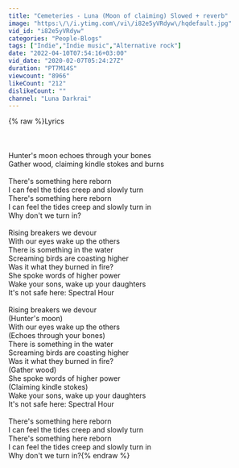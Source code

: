 ```yaml
---
title: "Cemeteries - Luna (Moon of claiming) Slowed + reverb"
image: "https:\/\/i.ytimg.com\/vi\/i82e5yVRdyw\/hqdefault.jpg"
vid_id: "i82e5yVRdyw"
categories: "People-Blogs"
tags: ["Indie","Indie music","Alternative rock"]
date: "2022-04-10T07:54:16+03:00"
vid_date: "2020-02-07T05:24:27Z"
duration: "PT7M14S"
viewcount: "8966"
likeCount: "212"
dislikeCount: ""
channel: "Luna Darkrai"
---
```

{% raw %}Lyrics<br /><br /><br /><br />Hunter's moon echoes through your bones<br />Gather wood, claiming kindle stokes and burns<br /><br />There's something here reborn<br />I can feel the tides creep and slowly turn<br />There's something here reborn<br />I can feel the tides creep and slowly turn in<br />Why don't we turn in?<br /><br />Rising breakers we devour<br />With our eyes wake up the others<br />There is something in the water<br />Screaming birds are coasting higher<br />Was it what they burned in fire?<br />She spoke words of higher power<br />Wake your sons, wake up your daughters<br />It's not safe here: Spectral Hour<br /><br />Rising breakers we devour<br />(Hunter's moon)<br />With our eyes wake up the others<br />(Echoes through your bones)<br />There is something in the water<br />Screaming birds are coasting higher<br />Was it what they burned in fire?<br />(Gather wood)<br />She spoke words of higher power<br />(Claiming kindle stokes)<br />Wake your sons, wake up your daughters<br />It's not safe here: Spectral Hour<br /><br />There's something here reborn<br />I can feel the tides creep and slowly turn<br />There's something here reborn<br />I can feel the tides creep and slowly turn in<br />Why don't we turn in?{% endraw %}
